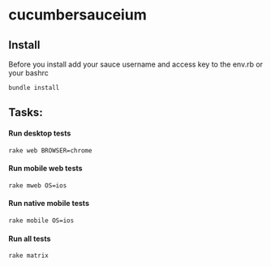 cucumbersauceium
================

## Install
Before you install add your sauce username and access key to the env.rb or your bashrc
```
bundle install
```

## Tasks:
#### Run desktop tests
```
rake web BROWSER=chrome
```
#### Run mobile web tests
```
rake mweb OS=ios
```
#### Run native mobile tests
```
rake mobile OS=ios
```

#### Run all tests
```
rake matrix
```


